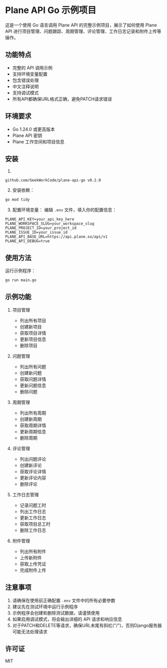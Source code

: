 # Plane API Go 示例项目

这是一个使用 Go 语言调用 Plane API 的完整示例项目，展示了如何使用 Plane API 进行项目管理、问题跟踪、周期管理、评论管理、工作日志记录和附件上传等操作。

## 功能特点

- 完整的 API 调用示例
- 支持环境变量配置
- 包含错误处理
- 中文注释说明
- 支持调试模式
- 所有API都确保URL格式正确，避免PATCH请求错误

## 环境要求

- Go 1.24.0 或更高版本
- Plane API 密钥
- Plane 工作空间和项目信息

## 安装

1. 
```
github.com/GeekWorkCode/plane-api-go v0.2.0
```

2. 安装依赖：
```bash
go mod tidy
```

3. 配置环境变量：
编辑 `.env` 文件，填入你的配置信息：
```
PLANE_API_KEY=your_api_key_here
PLANE_WORKSPACE_SLUG=your_workspace_slug
PLANE_PROJECT_ID=your_project_id
PLANE_ISSUE_ID=your_issue_id
PLANE_API_BASE_URL=https://api.plane.so/api/v1
PLANE_API_DEBUG=true
```

## 使用方法

运行示例程序：
```bash
go run main.go
```

## 示例功能

1. 项目管理
   - 列出所有项目
   - 创建新项目
   - 获取项目详情
   - 更新项目信息
   - 删除项目

2. 问题管理
   - 列出所有问题
   - 创建新问题
   - 获取问题详情
   - 更新问题信息
   - 删除问题

3. 周期管理
   - 列出所有周期
   - 创建新周期
   - 获取周期详情
   - 更新周期信息
   - 删除周期

4. 评论管理
   - 列出问题评论
   - 创建新评论
   - 获取评论详情
   - 更新评论内容
   - 删除评论

5. 工作日志管理
   - 记录问题工时
   - 列出工作日志
   - 更新工作日志
   - 获取项目总工时
   - 删除工作日志

6. 附件管理
   - 列出所有附件
   - 上传新附件
   - 获取上传凭证
   - 完成附件上传

## 注意事项

1. 请确保在使用前正确配置 `.env` 文件中的所有必要参数
2. 建议先在测试环境中运行示例程序
3. 示例程序会创建和删除测试数据，请谨慎使用
4. 如果启用调试模式，将会输出详细的 API 请求和响应信息
5. 对于PATCH和DELETE等请求，确保URL末尾有斜杠("/")，否则Django服务器可能无法处理请求

## 许可证

MIT 
